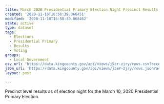 ```yaml
---
title: March 2020 Presidential Primary Election Night Precinct Results
created: '2020-11-10T16:58:39.068451'
modified: '2020-11-10T16:58:39.068462'
state: active
type: dataset
tags:
  - Elections
  - Presidential Primary
  - Results
  - Voting
groups:
  - Local Government
csv_url: 'https://data.kingcounty.gov/api/views/j5er-zjry/rows.csv?accessType=DOWNLOAD'
json_url: 'https://data.kingcounty.gov/api/views/j5er-zjry/rows.json?accessType=DOWNLOAD'
layout: post

---
```

Precinct level results as of election night for the March 10, 2020 Presidential Primary Election.
